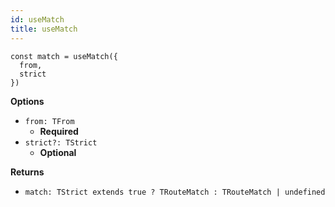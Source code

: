```yaml
---
id: useMatch
title: useMatch
---
```


```tsx
const match = useMatch({
  from,
  strict
})
```

**Options**
- `from: TFrom`
  - **Required**
- `strict?: TStrict`
  - **Optional**

**Returns**
- `match: TStrict extends true ? TRouteMatch : TRouteMatch | undefined`

